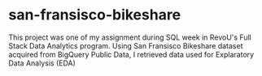 # san-fransisco-bikeshare

This project was one of my assignment during SQL week in RevoU's Full Stack Data Analytics program. Using San Fransisco Bikeshare dataset acquired from BigQuery Public Data, I retrieved data used for Explaratory Data Analysis (EDA)
